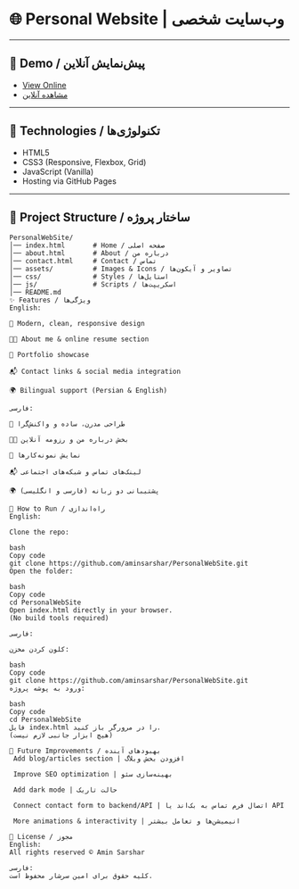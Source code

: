 # 🌐 Personal Website | وب‌سایت شخصی

---

## 🔗 Demo / پیش‌نمایش آنلاین
- [View Online](https://aminsarshar.github.io/PersonalWebSite/)  
- [مشاهده آنلاین](https://aminsarshar.github.io/PersonalWebSite/)

---

## 🧰 Technologies / تکنولوژی‌ها
- HTML5  
- CSS3 (Responsive, Flexbox, Grid)  
- JavaScript (Vanilla)  
- Hosting via GitHub Pages  

---

## 📂 Project Structure / ساختار پروژه
```text
PersonalWebSite/
│── index.html       # Home / صفحه اصلی
│── about.html       # About / درباره من
│── contact.html     # Contact / تماس
│── assets/          # Images & Icons / تصاویر و آیکون‌ها
│── css/             # Styles / استایل‌ها
│── js/              # Scripts / اسکریپت‌ها
│── README.md
✨ Features / ویژگی‌ها
English:

🎨 Modern, clean, responsive design

🧑‍💻 About me & online resume section

📂 Portfolio showcase

📬 Contact links & social media integration

🌍 Bilingual support (Persian & English)

فارسی:

🎨 طراحی مدرن، ساده و واکنش‌گرا

🧑‍💻 بخش درباره من و رزومه آنلاین

📂 نمایش نمونه‌کارها

📬 لینک‌های تماس و شبکه‌های اجتماعی

🌍 پشتیبانی دو زبانه (فارسی و انگلیسی)

🚀 How to Run / راه‌اندازی
English:

Clone the repo:

bash
Copy code
git clone https://github.com/aminsarshar/PersonalWebSite.git
Open the folder:

bash
Copy code
cd PersonalWebSite
Open index.html directly in your browser.
(No build tools required)

فارسی:

کلون کردن مخزن:

bash
Copy code
git clone https://github.com/aminsarshar/PersonalWebSite.git
ورود به پوشه پروژه:

bash
Copy code
cd PersonalWebSite
فایل index.html را در مرورگر باز کنید.
(هیچ ابزار جانبی لازم نیست)

📌 Future Improvements / بهبودهای آینده
 Add blog/articles section | افزودن بخش وبلاگ

 Improve SEO optimization | بهینه‌سازی سئو

 Add dark mode | حالت تاریک

 Connect contact form to backend/API | اتصال فرم تماس به بک‌اند یا API

 More animations & interactivity | انیمیشن‌ها و تعامل بیشتر

📝 License / مجوز
English:
All rights reserved © Amin Sarshar

فارسی:
کلیه حقوق برای امین سرشار محفوظ است.
